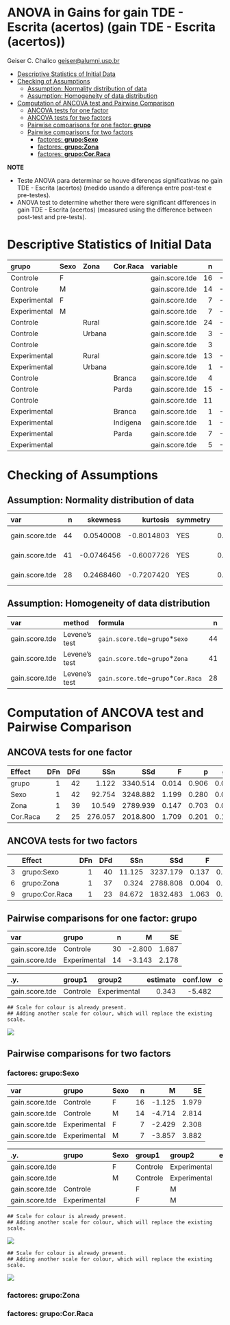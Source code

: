 ANOVA in Gains for gain TDE - Escrita (acertos) (gain TDE - Escrita
(acertos))
================
Geiser C. Challco <geiser@alumni.usp.br>

- [Descriptive Statistics of Initial
  Data](#descriptive-statistics-of-initial-data)
- [Checking of Assumptions](#checking-of-assumptions)
  - [Assumption: Normality distribution of
    data](#assumption-normality-distribution-of-data)
  - [Assumption: Homogeneity of data
    distribution](#assumption-homogeneity-of-data-distribution)
- [Computation of ANCOVA test and Pairwise
  Comparison](#computation-of-ancova-test-and-pairwise-comparison)
  - [ANCOVA tests for one factor](#ancova-tests-for-one-factor)
  - [ANCOVA tests for two factors](#ancova-tests-for-two-factors)
  - [Pairwise comparisons for one factor:
    **grupo**](#pairwise-comparisons-for-one-factor-grupo)
  - [Pairwise comparisons for two
    factors](#pairwise-comparisons-for-two-factors)
    - [factores: **grupo:Sexo**](#factores-gruposexo)
    - [factores: **grupo:Zona**](#factores-grupozona)
    - [factores: **grupo:Cor.Raca**](#factores-grupocorraca)

**NOTE**

- Teste ANOVA para determinar se houve diferenças significativas no gain
  TDE - Escrita (acertos) (medido usando a diferença entre post-test e
  pre-testes).
- ANOVA test to determine whether there were significant differences in
  gain TDE - Escrita (acertos) (measured using the difference between
  post-test and pre-tests).

# Descriptive Statistics of Initial Data

| grupo        | Sexo | Zona   | Cor.Raca | variable       |   n |   mean | median | min | max |     sd |    se |     ci |   iqr |
|:-------------|:-----|:-------|:---------|:---------------|----:|-------:|-------:|----:|----:|-------:|------:|-------:|------:|
| Controle     | F    |        |          | gain.score.tde |  16 | -1.125 |   -1.0 | -15 |  12 |  7.915 | 1.979 |  4.218 |  7.00 |
| Controle     | M    |        |          | gain.score.tde |  14 | -4.714 |   -5.0 | -22 |  10 | 10.528 | 2.814 |  6.079 | 17.50 |
| Experimental | F    |        |          | gain.score.tde |   7 | -2.429 |   -3.0 | -11 |   9 |  6.106 | 2.308 |  5.647 |  4.00 |
| Experimental | M    |        |          | gain.score.tde |   7 | -3.857 |   -6.0 | -16 |  14 | 10.270 | 3.882 |  9.498 | 10.50 |
| Controle     |      | Rural  |          | gain.score.tde |  24 | -3.583 |   -2.0 | -22 |  10 |  9.103 | 1.858 |  3.844 | 13.50 |
| Controle     |      | Urbana |          | gain.score.tde |   3 | -1.667 |   -3.0 |  -4 |   2 |  3.215 | 1.856 |  7.985 |  3.00 |
| Controle     |      |        |          | gain.score.tde |   3 |  2.333 |   10.0 | -15 |  12 | 15.044 | 8.686 | 37.372 | 13.50 |
| Experimental |      | Rural  |          | gain.score.tde |  13 | -3.231 |   -5.0 | -16 |  14 |  8.477 | 2.351 |  5.123 |  8.00 |
| Experimental |      | Urbana |          | gain.score.tde |   1 | -2.000 |   -2.0 |  -2 |  -2 |        |       |        |  0.00 |
| Controle     |      |        | Branca   | gain.score.tde |   4 |  3.250 |    3.5 |  -4 |  10 |  6.397 | 3.198 | 10.178 |  8.75 |
| Controle     |      |        | Parda    | gain.score.tde |  15 | -7.867 |   -8.0 | -22 |   9 |  9.086 | 2.346 |  5.032 | 13.50 |
| Controle     |      |        |          | gain.score.tde |  11 |  1.909 |    2.0 |  -9 |  12 |  6.503 | 1.961 |  4.369 |  9.00 |
| Experimental |      |        | Branca   | gain.score.tde |   1 | -2.000 |   -2.0 |  -2 |  -2 |        |       |        |  0.00 |
| Experimental |      |        | Indígena | gain.score.tde |   1 | -3.000 |   -3.0 |  -3 |  -3 |        |       |        |  0.00 |
| Experimental |      |        | Parda    | gain.score.tde |   7 | -2.000 |   -4.0 | -16 |  14 |  9.609 | 3.632 |  8.887 |  9.00 |
| Experimental |      |        |          | gain.score.tde |   5 | -5.000 |   -6.0 | -12 |   9 |  8.396 | 3.755 | 10.426 |  6.00 |

# Checking of Assumptions

## Assumption: Normality distribution of data

| var            |   n |   skewness |   kurtosis | symmetry | statistic | method       |         p | p.signif | normality |
|:---------------|----:|-----------:|-----------:|:---------|----------:|:-------------|----------:|:---------|:----------|
| gain.score.tde |  44 |  0.0540008 | -0.8014803 | YES      | 0.9712203 | Shapiro-Wilk | 0.3339874 | ns       | YES       |
| gain.score.tde |  41 | -0.0746456 | -0.6007726 | YES      | 0.9874479 | Shapiro-Wilk | 0.9246421 | ns       | YES       |
| gain.score.tde |  28 |  0.2468460 | -0.7207420 | YES      | 0.9773780 | Shapiro-Wilk | 0.7836410 | ns       | YES       |

## Assumption: Homogeneity of data distribution

| var            | method        | formula                              |   n | df1 | df2 | statistic |         p | p.signif |
|:---------------|:--------------|:-------------------------------------|----:|----:|----:|----------:|----------:|:---------|
| gain.score.tde | Levene’s test | `gain.score.tde`~`grupo`\*`Sexo`     |  44 |   3 |  40 |  1.367362 | 0.2665820 | ns       |
| gain.score.tde | Levene’s test | `gain.score.tde`~`grupo`\*`Zona`     |  41 |   3 |  37 |  1.344553 | 0.2747978 | ns       |
| gain.score.tde | Levene’s test | `gain.score.tde`~`grupo`\*`Cor.Raca` |  28 |   4 |  23 |  1.037579 | 0.4093020 | ns       |

# Computation of ANCOVA test and Pairwise Comparison

## ANCOVA tests for one factor

| Effect   | DFn | DFd |     SSn |      SSd |     F |     p |   ges | p\<.05 |
|:---------|----:|----:|--------:|---------:|------:|------:|------:|:-------|
| grupo    |   1 |  42 |   1.122 | 3340.514 | 0.014 | 0.906 | 0.000 |        |
| Sexo     |   1 |  42 |  92.754 | 3248.882 | 1.199 | 0.280 | 0.028 |        |
| Zona     |   1 |  39 |  10.549 | 2789.939 | 0.147 | 0.703 | 0.004 |        |
| Cor.Raca |   2 |  25 | 276.057 | 2018.800 | 1.709 | 0.201 | 0.120 |        |

## ANCOVA tests for two factors

|     | Effect         | DFn | DFd |    SSn |      SSd |     F |     p |   ges | p\<.05 |
|:----|:---------------|----:|----:|-------:|---------:|------:|------:|------:|:-------|
| 3   | grupo:Sexo     |   1 |  40 | 11.125 | 3237.179 | 0.137 | 0.713 | 0.003 |        |
| 6   | grupo:Zona     |   1 |  37 |  0.324 | 2788.808 | 0.004 | 0.948 | 0.000 |        |
| 9   | grupo:Cor.Raca |   1 |  23 | 84.672 | 1832.483 | 1.063 | 0.313 | 0.044 |        |

## Pairwise comparisons for one factor: **grupo**

| var            | grupo        |   n |      M |    SE |
|:---------------|:-------------|----:|-------:|------:|
| gain.score.tde | Controle     |  30 | -2.800 | 1.687 |
| gain.score.tde | Experimental |  14 | -3.143 | 2.178 |

| .y.            | group1   | group2       | estimate | conf.low | conf.high |    se | statistic |     p | p.adj | p.adj.signif |
|:---------------|:---------|:-------------|---------:|---------:|----------:|------:|----------:|------:|------:|:-------------|
| gain.score.tde | Controle | Experimental |    0.343 |   -5.482 |     6.168 | 2.887 |     0.119 | 0.906 | 0.906 | ns           |

    ## Scale for colour is already present.
    ## Adding another scale for colour, which will replace the existing scale.

![](C:/Users/geise/OneDrive/Workspace/WordGen-Stari-2/results/stari-gain.score.tde-Serie-6-ano-gain_files/figure-gfm/unnamed-chunk-18-1.png)<!-- -->

## Pairwise comparisons for two factors

### factores: **grupo:Sexo**

| var            | grupo        | Sexo |   n |      M |    SE |
|:---------------|:-------------|:-----|----:|-------:|------:|
| gain.score.tde | Controle     | F    |  16 | -1.125 | 1.979 |
| gain.score.tde | Controle     | M    |  14 | -4.714 | 2.814 |
| gain.score.tde | Experimental | F    |   7 | -2.429 | 2.308 |
| gain.score.tde | Experimental | M    |   7 | -3.857 | 3.882 |

| .y.            | grupo        | Sexo | group1   | group2       | estimate | conf.low | conf.high |    se | statistic |     p | p.adj | p.adj.signif |
|:---------------|:-------------|:-----|:---------|:-------------|---------:|---------:|----------:|------:|----------:|------:|------:|:-------------|
| gain.score.tde |              | F    | Controle | Experimental |    1.304 |   -6.936 |     9.543 | 4.077 |     0.320 | 0.751 | 0.751 | ns           |
| gain.score.tde |              | M    | Controle | Experimental |   -0.857 |   -9.274 |     7.559 | 4.164 |    -0.206 | 0.838 | 0.838 | ns           |
| gain.score.tde | Controle     |      | F        | M            |    3.589 |   -3.065 |    10.243 | 3.292 |     1.090 | 0.282 | 0.282 | ns           |
| gain.score.tde | Experimental |      | F        | M            |    1.429 |   -8.290 |    11.147 | 4.809 |     0.297 | 0.768 | 0.768 | ns           |

    ## Scale for colour is already present.
    ## Adding another scale for colour, which will replace the existing scale.

![](C:/Users/geise/OneDrive/Workspace/WordGen-Stari-2/results/stari-gain.score.tde-Serie-6-ano-gain_files/figure-gfm/unnamed-chunk-28-1.png)<!-- -->

    ## Scale for colour is already present.
    ## Adding another scale for colour, which will replace the existing scale.

![](C:/Users/geise/OneDrive/Workspace/WordGen-Stari-2/results/stari-gain.score.tde-Serie-6-ano-gain_files/figure-gfm/unnamed-chunk-29-1.png)<!-- -->

### factores: **grupo:Zona**

### factores: **grupo:Cor.Raca**
